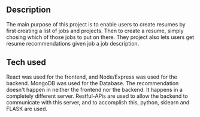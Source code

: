 ## Description
The main purpose of this project is to enable users to create resumes by first creating a list of jobs and projects. Then to create a resume, simply chosing which of those jobs to put on there.
They project also lets users get resume recommendations given job a job description. 

## Tech used
React was used for the frontend, and Node/Express was used for the backend. MongoDB was used for the Database. The recommendation doesn't happen in neither the frontend nor the backend. It happens 
in a completely different server. Restful-APis are used to allow the backend to communicate with this server, and to accomplish this, python, sklearn and FLASK are used.  
